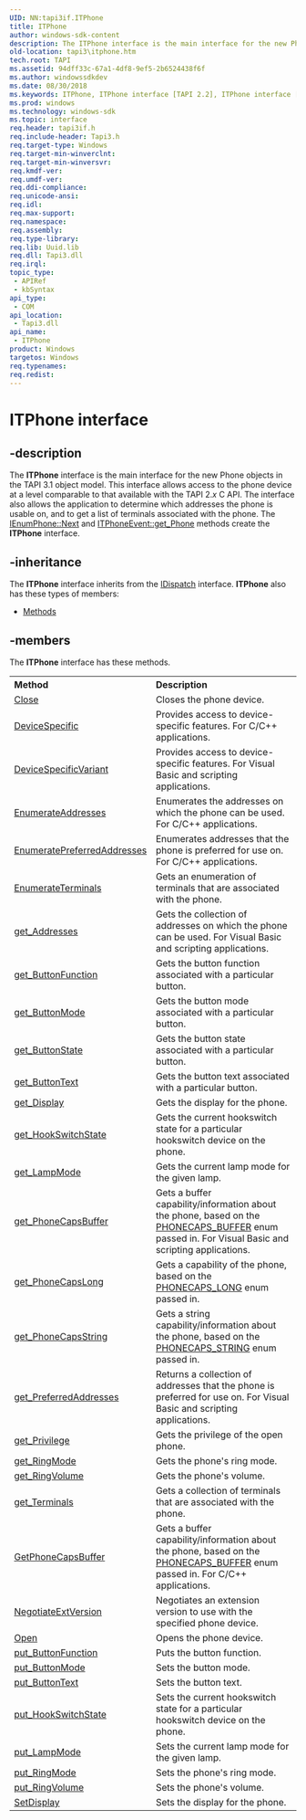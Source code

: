 ```yaml
---
UID: NN:tapi3if.ITPhone
title: ITPhone
author: windows-sdk-content
description: The ITPhone interface is the main interface for the new Phone objects in the TAPI 3.1 object model.
old-location: tapi3\itphone.htm
tech.root: TAPI
ms.assetid: 94dff33c-67a1-4df8-9ef5-2b6524438f6f
ms.author: windowssdkdev
ms.date: 08/30/2018
ms.keywords: ITPhone, ITPhone interface [TAPI 2.2], ITPhone interface [TAPI 2.2],described, _tapi3_itphone, tapi3.itphone, tapi3if/ITPhone
ms.prod: windows
ms.technology: windows-sdk
ms.topic: interface
req.header: tapi3if.h
req.include-header: Tapi3.h
req.target-type: Windows
req.target-min-winverclnt: 
req.target-min-winversvr: 
req.kmdf-ver: 
req.umdf-ver: 
req.ddi-compliance: 
req.unicode-ansi: 
req.idl: 
req.max-support: 
req.namespace: 
req.assembly: 
req.type-library: 
req.lib: Uuid.lib
req.dll: Tapi3.dll
req.irql: 
topic_type:
 - APIRef
 - kbSyntax
api_type:
 - COM
api_location:
 - Tapi3.dll
api_name:
 - ITPhone
product: Windows
targetos: Windows
req.typenames: 
req.redist: 
---
```


# ITPhone interface


## -description


The 
<b>ITPhone</b> interface is the main interface for the new Phone objects in the TAPI 3.1 object model. This interface allows access to the phone device at a level comparable to that available with the TAPI 2.<i>x</i> C API. The interface also allows the application to determine which addresses the phone is usable on, and to get a list of terminals associated with the phone. The 
<a href="https://msdn.microsoft.com/7ea1e851-00df-4b32-ba37-c562da983102">IEnumPhone::Next</a> and <a href="https://msdn.microsoft.com/81b61c98-839a-488b-a0da-085f8891197c">ITPhoneEvent::get_Phone</a> methods create the 
<b>ITPhone</b> interface.


## -inheritance

The <b xmlns:loc="http://microsoft.com/wdcml/l10n">ITPhone</b> interface inherits from the <a href="ebbff4bc-36b2-4861-9efa-ffa45e013eb5">IDispatch</a> interface. <b>ITPhone</b> also has these types of members:
<ul>
<li><a href="https://docs.microsoft.com/">Methods</a></li>
</ul>

## -members

The <b>ITPhone</b> interface has these methods.
<table class="members" id="memberListMethods">
<tr>
<th align="left" width="37%">Method</th>
<th align="left" width="63%">Description</th>
</tr>
<tr data="declared;">
<td align="left" width="37%">
<a href="https://msdn.microsoft.com/1eae1a14-dd5e-4ba9-8e6e-71e9956cb3e3">Close</a>
</td>
<td align="left" width="63%">
Closes the phone device.

</td>
</tr>
<tr data="declared;">
<td align="left" width="37%">
<a href="https://msdn.microsoft.com/fba4bf7e-8c9d-4d34-ac56-aa47dff6f57c">DeviceSpecific</a>
</td>
<td align="left" width="63%">
Provides access to device-specific features. For C/C++ applications.

</td>
</tr>
<tr data="declared;">
<td align="left" width="37%">
<a href="https://msdn.microsoft.com/828d34e5-efac-4776-85a2-51eb94d68dac">DeviceSpecificVariant</a>
</td>
<td align="left" width="63%">
Provides access to device-specific features. For Visual Basic and scripting applications.

</td>
</tr>
<tr data="declared;">
<td align="left" width="37%">
<a href="https://msdn.microsoft.com/d72f6877-eb89-400e-a1bc-393116a9666f">EnumerateAddresses</a>
</td>
<td align="left" width="63%">
Enumerates the addresses on which the phone can be used. For C/C++ applications.

</td>
</tr>
<tr data="declared;">
<td align="left" width="37%">
<a href="https://msdn.microsoft.com/7bb15dc1-c1f0-4da5-8217-baedb45b70f7">EnumeratePreferredAddresses</a>
</td>
<td align="left" width="63%">
Enumerates addresses that the phone is preferred for use on. For C/C++ applications.

</td>
</tr>
<tr data="declared;">
<td align="left" width="37%">
<a href="https://msdn.microsoft.com/87c756e3-abd0-4dff-b815-ff7dd60902f7">EnumerateTerminals</a>
</td>
<td align="left" width="63%">
Gets an enumeration of terminals that are associated with the phone.

</td>
</tr>
<tr data="declared;">
<td align="left" width="37%">
<a href="https://msdn.microsoft.com/823db8d1-e4e3-4cfb-a864-5ad57a44ebc6">get_Addresses</a>
</td>
<td align="left" width="63%">
Gets the collection of addresses on which the phone can be used. For Visual Basic and scripting applications.

</td>
</tr>
<tr data="declared;">
<td align="left" width="37%">
<a href="https://msdn.microsoft.com/a884c0b4-141a-4f04-8cfb-7ae6b1ec11b3">get_ButtonFunction</a>
</td>
<td align="left" width="63%">
Gets the button function associated with a particular button.

</td>
</tr>
<tr data="declared;">
<td align="left" width="37%">
<a href="https://msdn.microsoft.com/5b3173bf-1c79-4c5d-a2bc-3b3ae4f0ae8a">get_ButtonMode</a>
</td>
<td align="left" width="63%">
Gets the button mode associated with a particular button.

</td>
</tr>
<tr data="declared;">
<td align="left" width="37%">
<a href="https://msdn.microsoft.com/f14e0593-0f03-4119-b80a-12d32b68aa99">get_ButtonState</a>
</td>
<td align="left" width="63%">
Gets the button state associated with a particular button.

</td>
</tr>
<tr data="declared;">
<td align="left" width="37%">
<a href="https://msdn.microsoft.com/75a216fb-7bb3-4178-baa5-8ba478bd5422">get_ButtonText</a>
</td>
<td align="left" width="63%">
Gets the button text associated with a particular button.

</td>
</tr>
<tr data="declared;">
<td align="left" width="37%">
<a href="https://msdn.microsoft.com/259982d7-8c28-4c0d-81b3-e4ec49fc9765">get_Display</a>
</td>
<td align="left" width="63%">
Gets the display for the phone.

</td>
</tr>
<tr data="declared;">
<td align="left" width="37%">
<a href="https://msdn.microsoft.com/4560b447-45af-482a-b97b-dd0cbdb52466">get_HookSwitchState</a>
</td>
<td align="left" width="63%">
Gets the current hookswitch state for a particular hookswitch device on the phone.

</td>
</tr>
<tr data="declared;">
<td align="left" width="37%">
<a href="https://msdn.microsoft.com/5e0fa135-304a-4598-a6cd-2e5734b3678c">get_LampMode</a>
</td>
<td align="left" width="63%">
Gets the current lamp mode for the given lamp.

</td>
</tr>
<tr data="declared;">
<td align="left" width="37%">
<a href="https://msdn.microsoft.com/d9397aa8-2be4-4775-8123-975bdd58a6b5">get_PhoneCapsBuffer</a>
</td>
<td align="left" width="63%">
Gets a buffer capability/information about the phone, based on the 
<a href="https://msdn.microsoft.com/208efd60-58b2-4d0a-b757-29b1db017195">PHONECAPS_BUFFER</a> enum passed in. For Visual Basic and scripting applications.

</td>
</tr>
<tr data="declared;">
<td align="left" width="37%">
<a href="https://msdn.microsoft.com/9d7804a7-616b-4efc-9f3b-6d7b1fda1bf6">get_PhoneCapsLong</a>
</td>
<td align="left" width="63%">
Gets a capability of the phone, based on the 
<a href="https://msdn.microsoft.com/7a73d5ff-d08a-46e6-b4ad-4f3b973967a7">PHONECAPS_LONG</a> enum passed in.

</td>
</tr>
<tr data="declared;">
<td align="left" width="37%">
<a href="https://msdn.microsoft.com/e4a0ed77-455e-428c-a3e5-cd467e47b5b2">get_PhoneCapsString</a>
</td>
<td align="left" width="63%">
Gets a string capability/information about the phone, based on the 
<a href="https://msdn.microsoft.com/3ff60aa8-9a77-48a1-a60f-1e1d31653728">PHONECAPS_STRING</a> enum passed in.

</td>
</tr>
<tr data="declared;">
<td align="left" width="37%">
<a href="https://msdn.microsoft.com/bda43c65-a1f9-4143-b808-2a4e61220b1b">get_PreferredAddresses</a>
</td>
<td align="left" width="63%">
Returns a collection of addresses that the phone is preferred for use on. For Visual Basic and scripting applications.

</td>
</tr>
<tr data="declared;">
<td align="left" width="37%">
<a href="https://msdn.microsoft.com/88103a48-a5cd-43a7-a88e-9b16313b35c2">get_Privilege</a>
</td>
<td align="left" width="63%">
Gets the privilege of the open phone.

</td>
</tr>
<tr data="declared;">
<td align="left" width="37%">
<a href="https://msdn.microsoft.com/55f6a75c-dffb-46e7-8679-70c7d59ff5b4">get_RingMode</a>
</td>
<td align="left" width="63%">
Gets the phone's ring mode.

</td>
</tr>
<tr data="declared;">
<td align="left" width="37%">
<a href="https://msdn.microsoft.com/147553f1-74a7-4f80-bbf3-b140d9b375ba">get_RingVolume</a>
</td>
<td align="left" width="63%">
Gets the phone's volume.

</td>
</tr>
<tr data="declared;">
<td align="left" width="37%">
<a href="https://msdn.microsoft.com/09e5921c-c7da-40fc-902a-1e22ebe19b0a">get_Terminals</a>
</td>
<td align="left" width="63%">
Gets a collection of terminals that are associated with the phone.

</td>
</tr>
<tr data="declared;">
<td align="left" width="37%">
<a href="https://msdn.microsoft.com/239902ca-0e9e-4b8d-927d-ee46a35dd9d8">GetPhoneCapsBuffer</a>
</td>
<td align="left" width="63%">
Gets a buffer capability/information about the phone, based on the 
<a href="https://msdn.microsoft.com/208efd60-58b2-4d0a-b757-29b1db017195">PHONECAPS_BUFFER</a> enum passed in. For C/C++ applications.

</td>
</tr>
<tr data="declared;">
<td align="left" width="37%">
<a href="https://msdn.microsoft.com/a29311bf-0fe4-4e58-96cc-2e3734c32aee">NegotiateExtVersion</a>
</td>
<td align="left" width="63%">
Negotiates an extension version to use with the specified phone device.

</td>
</tr>
<tr data="declared;">
<td align="left" width="37%">
<a href="https://msdn.microsoft.com/d9efe2f7-3628-4e1f-b554-a6889d82a973">Open</a>
</td>
<td align="left" width="63%">
Opens the phone device.

</td>
</tr>
<tr data="declared;">
<td align="left" width="37%">
<a href="https://msdn.microsoft.com/8002ab8a-a15d-4a1f-b0c3-7a15c61cb6c4">put_ButtonFunction</a>
</td>
<td align="left" width="63%">
Puts the button function.

</td>
</tr>
<tr data="declared;">
<td align="left" width="37%">
<a href="https://msdn.microsoft.com/d2287c86-5884-4890-956c-fcc26c426cd3">put_ButtonMode</a>
</td>
<td align="left" width="63%">
Sets the button mode.

</td>
</tr>
<tr data="declared;">
<td align="left" width="37%">
<a href="https://msdn.microsoft.com/b50427e9-94cd-47bb-910f-2f879df9bcf8">put_ButtonText</a>
</td>
<td align="left" width="63%">
Sets the button text.

</td>
</tr>
<tr data="declared;">
<td align="left" width="37%">
<a href="https://msdn.microsoft.com/ab0bcd30-6985-4f53-a39d-90230421b6f4">put_HookSwitchState</a>
</td>
<td align="left" width="63%">
Sets the current hookswitch state for a particular hookswitch device on the phone.

</td>
</tr>
<tr data="declared;">
<td align="left" width="37%">
<a href="https://msdn.microsoft.com/0445cf2c-1b00-4136-bdab-3c6e0669ef11">put_LampMode</a>
</td>
<td align="left" width="63%">
Sets the current lamp mode for the given lamp.

</td>
</tr>
<tr data="declared;">
<td align="left" width="37%">
<a href="https://msdn.microsoft.com/f693bf24-540d-4509-bf0c-01be27f823f8">put_RingMode</a>
</td>
<td align="left" width="63%">
Sets the phone's ring mode.

</td>
</tr>
<tr data="declared;">
<td align="left" width="37%">
<a href="https://msdn.microsoft.com/858ca6a8-a53b-4858-b4b0-985230ec8ea0">put_RingVolume</a>
</td>
<td align="left" width="63%">
Sets the phone's volume.

</td>
</tr>
<tr data="declared;">
<td align="left" width="37%">
<a href="https://msdn.microsoft.com/690756c4-201d-472d-b536-452074226701">SetDisplay</a>
</td>
<td align="left" width="63%">
Sets the display for the phone.

</td>
</tr>
</table> 


